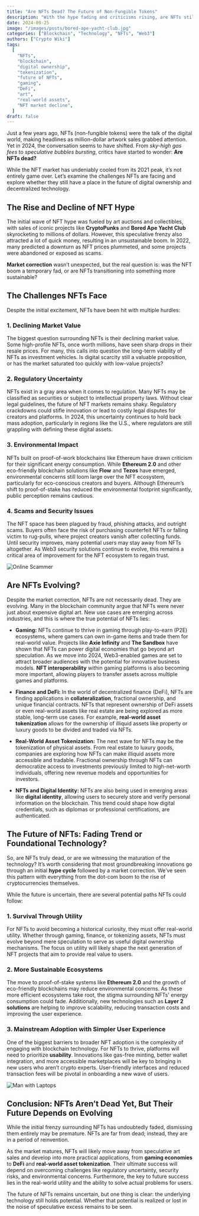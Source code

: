 ```yaml
---
title: "Are NFTs Dead? The Future of Non-Fungible Tokens"
description: "With the hype fading and criticisms rising, are NFTs still relevant? This article explores the challenges and future potential of NFTs in gaming, finance, and real-world asset tokenization."
date: 2024-09-25
image: "/images/posts/bored-ape-yacht-club.jpg"
categories: ["Blockchain", "Technology", "NFTs", "Web3"]
authors: ["Crypto Wiki"]
tags:
  [
    "NFTs",
    "blockchain",
    "digital ownership",
    "tokenization",
    "future of NFTs",
    "gaming",
    "DeFi",
    "art",
    "real-world assets",
    "NFT market decline",
  ]
draft: false
---
```


Just a few years ago, NFTs (non-fungible tokens) were the talk of the digital world, making headlines as million-dollar artwork sales grabbed attention. Yet in 2024, the conversation seems to have shifted. From _sky-high gas fees_ to _speculative bubbles bursting_, critics have started to wonder: **Are NFTs dead?**

While the NFT market has undeniably cooled from its 2021 peak, it’s not entirely game over. Let’s examine the challenges NFTs are facing and explore whether they still have a place in the future of digital ownership and decentralized technology.

## The Rise and Decline of NFT Hype

The initial wave of NFT hype was fueled by art auctions and collectibles, with sales of iconic projects like **CryptoPunks** and **Bored Ape Yacht Club** skyrocketing to millions of dollars. However, this speculative frenzy also attracted a lot of quick money, resulting in an unsustainable boom. In 2022, many predicted a downturn as NFT prices plummeted, and some projects were abandoned or exposed as scams.

**Market correction** wasn’t unexpected, but the real question is: was the NFT boom a temporary fad, or are NFTs transitioning into something more sustainable?

## The Challenges NFTs Face

Despite the initial excitement, NFTs have been hit with multiple hurdles:

### 1. **Declining Market Value**

The biggest question surrounding NFTs is their declining market value. Some high-profile NFTs, once worth millions, have seen sharp drops in their resale prices. For many, this calls into question the long-term viability of NFTs as investment vehicles. Is digital scarcity still a valuable proposition, or has the market saturated too quickly with low-value projects?

### 2. **Regulatory Uncertainty**

NFTs exist in a gray area when it comes to regulation. Many NFTs may be classified as securities or subject to intellectual property laws. Without clear legal guidelines, the future of NFT markets remains shaky. Regulatory crackdowns could stifle innovation or lead to costly legal disputes for creators and platforms. In 2024, this uncertainty continues to hold back mass adoption, particularly in regions like the U.S., where regulators are still grappling with defining these digital assets.

### 3. **Environmental Impact**

NFTs built on proof-of-work blockchains like Ethereum have drawn criticism for their significant energy consumption. While **Ethereum 2.0** and other eco-friendly blockchain solutions like **Flow** and **Tezos** have emerged, environmental concerns still loom large over the NFT ecosystem, particularly for eco-conscious creators and buyers. Although Ethereum’s shift to proof-of-stake has reduced the environmental footprint significantly, public perception remains cautious.

### 4. **Scams and Security Issues**

The NFT space has been plagued by fraud, phishing attacks, and outright scams. Buyers often face the risk of purchasing counterfeit NFTs or falling victim to rug-pulls, where project creators vanish after collecting funds. Until security improves, many potential users may stay away from NFTs altogether. As Web3 security solutions continue to evolve, this remains a critical area of improvement for the NFT ecosystem to regain trust.

![Online Scammer](/images/posts/scammer.jpg)

## Are NFTs Evolving?

Despite the market correction, NFTs are not necessarily dead. They are evolving. Many in the blockchain community argue that NFTs were never just about expensive digital art. New use cases are emerging across industries, and this is where the true potential of NFTs lies:

- **Gaming:** NFTs continue to thrive in gaming through play-to-earn (P2E) ecosystems, where gamers can own in-game items and trade them for real-world value. Projects like **Axie Infinity** and **The Sandbox** have shown that NFTs can power digital economies that go beyond art speculation. As we move into 2024, Web3-enabled games are set to attract broader audiences with the potential for innovative business models. **NFT interoperability** within gaming platforms is also becoming more important, allowing players to transfer assets across multiple games and platforms.

- **Finance and DeFi:** In the world of decentralized finance (DeFi), NFTs are finding applications in **collateralization**, fractional ownership, and unique financial contracts. NFTs that represent ownership of DeFi assets or even real-world assets like real estate are being explored as more stable, long-term use cases. For example, **real-world asset tokenization** allows for the ownership of illiquid assets like property or luxury goods to be divided and traded via NFTs.

- **Real-World Asset Tokenization:** The next wave for NFTs may be the tokenization of physical assets. From real estate to luxury goods, companies are exploring how NFTs can make illiquid assets more accessible and tradable. Fractional ownership through NFTs can democratize access to investments previously limited to high-net-worth individuals, offering new revenue models and opportunities for investors.

- **NFTs and Digital Identity:** NFTs are also being used in emerging areas like **digital identity**, allowing users to securely store and verify personal information on the blockchain. This trend could shape how digital credentials, such as diplomas or professional certifications, are authenticated.

## The Future of NFTs: Fading Trend or Foundational Technology?

So, are NFTs truly dead, or are we witnessing the maturation of the technology? It’s worth considering that most groundbreaking innovations go through an initial **hype cycle** followed by a market correction. We’ve seen this pattern with everything from the dot-com boom to the rise of cryptocurrencies themselves.

While the future is uncertain, there are several potential paths NFTs could follow:

### 1. **Survival Through Utility**

For NFTs to avoid becoming a historical curiosity, they must offer real-world utility. Whether through gaming, finance, or tokenizing assets, NFTs must evolve beyond mere speculation to serve as useful digital ownership mechanisms. The focus on utility will likely shape the next generation of NFT projects that aim to provide real value to users.

### 2. **More Sustainable Ecosystems**

The move to proof-of-stake systems like **Ethereum 2.0** and the growth of eco-friendly blockchains may reduce environmental concerns. As these more efficient ecosystems take root, the stigma surrounding NFTs' energy consumption could fade. Additionally, new technologies such as **Layer 2 solutions** are helping to improve scalability, reducing transaction costs and improving the user experience.

### 3. **Mainstream Adoption with Simpler User Experience**

One of the biggest barriers to broader NFT adoption is the complexity of engaging with blockchain technology. For NFTs to thrive, platforms will need to prioritize **usability**. Innovations like gas-free minting, better wallet integration, and more accessible marketplaces will be key to bringing in new users who aren’t crypto experts. User-friendly interfaces and reduced transaction fees will be pivotal in onboarding a new wave of users.

![Man with Laptops](/images/posts/man-and-laptop.jpg)

## Conclusion: NFTs Aren’t Dead Yet, But Their Future Depends on Evolving

While the initial frenzy surrounding NFTs has undoubtedly faded, dismissing them entirely may be premature. NFTs are far from dead; instead, they are in a period of reinvention.

As the market matures, NFTs will likely move away from speculative art sales and develop into more practical applications, from **gaming economies** to **DeFi** and **real-world asset tokenization**. Their ultimate success will depend on overcoming challenges like regulatory uncertainty, security risks, and environmental concerns. Furthermore, the key to future success lies in the real-world utility and the ability to solve actual problems for users.

The future of NFTs remains uncertain, but one thing is clear: the underlying technology still holds potential. Whether that potential is realized or lost in the noise of speculative excess remains to be seen.
